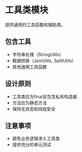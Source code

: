 # 工具类模块

提供通用的工具函数和辅助类。

## 包含工具

- 字符串处理（StringUtils）
- 数据转换（JoinUtils, SplitUtils）
- 其他通用工具函数

## 设计原则

- 工具类应为final且包含私有构造器
- 方法应为静态方法
- 保持无状态和线程安全

## 注意事项

- 避免业务逻辑渗入工具类
- 提供充分的单元测试
